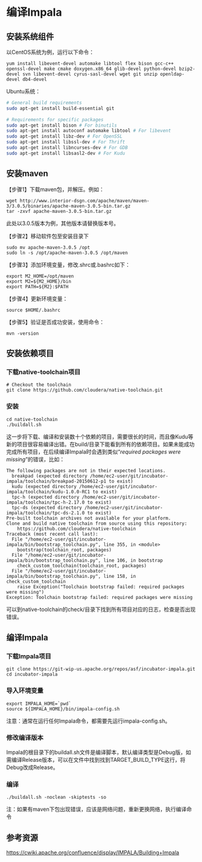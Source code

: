 
# 编译Impala

## 安装系统组件

以CentOS系统为例，运行以下命令：

```
yum install libevent-devel automake libtool flex bison gcc-c++ openssl-devel make cmake doxygen.x86_64 glib-devel python-devel bzip2-devel svn libevent-devel cyrus-sasl-devel wget git unzip openldap-devel db4-devel
```

Ubuntu系统：

```bash
# General build requirements
sudo apt-get install build-essential git
 
# Requirements for specific packages
sudo apt-get install bison # For binutils
sudo apt-get install autoconf automake libtool # For libevent
sudo apt-get install libz-dev # For OpenSSL
sudo apt-get install libssl-dev # For Thrift
sudo apt-get install libncurses-dev # For GDB
sudo apt-get install libsasl2-dev # For Kudu
```

## 安装maven

【步骤1】下载maven包，并解压。例如：

```
wget http://www.interior-dsgn.com/apache/maven/maven-3/3.0.5/binaries/apache-maven-3.0.5-bin.tar.gz
tar -zxvf apache-maven-3.0.5-bin.tar.gz
```

此处以3.0.5版本为例，其他版本请替换版本号。

【步骤2】移动软件包至安装目录下

```
sudo mv apache-maven-3.0.5 /opt
sudo ln -s /opt/apache-maven-3.0.5 /opt/maven
```

【步骤3】添加环境变量，修改.shrc或.bashrc如下：

```
export M2_HOME=/opt/maven
export M2=${M2_HOME}/bin
export PATH=${M2}:$PATH
```

【步骤4】更新环境变量：

```
source $HOME/.bashrc
```

【步骤5】验证是否成功安装，使用命令：

```
mvn -version
```

## 安装依赖项目

### 下载native-toolchain项目

```
# Checkout the toolchain
git clone https://github.com/cloudera/native-toolchain.git
```

### 安装
 
```
cd native-toolchain
./buildall.sh
```

这一步将下载、编译和安装数十个依赖的项目，需要很长的时间，而且像Kudu等新的项目很容易编译出错。在build/目录下能看到所有的依赖项目。如果未能成功完成所有项目，在后续编译Impala时会遇到类似“_required packages were missing_”的错误，比如：

```
The following packages are not in their expected locations.
  breakpad (expected directory /home/ec2-user/git/incubator-impala/toolchain/breakpad-20150612-p1 to exist)
  kudu (expected directory /home/ec2-user/git/incubator-impala/toolchain/kudu-1.0.0-RC1 to exist)
  tpc-h (expected directory /home/ec2-user/git/incubator-impala/toolchain/tpc-h-2.17.0 to exist)
  tpc-ds (expected directory /home/ec2-user/git/incubator-impala/toolchain/tpc-ds-2.1.0 to exist)
Pre-built toolchain archives not available for your platform.
Clone and build native toolchain from source using this repository:
    https://github.com/cloudera/native-toolchain
Traceback (most recent call last):
  File "/home/ec2-user/git/incubator-impala/bin/bootstrap_toolchain.py", line 355, in <module>
    bootstrap(toolchain_root, packages)
  File "/home/ec2-user/git/incubator-impala/bin/bootstrap_toolchain.py", line 106, in bootstrap
    check_custom_toolchain(toolchain_root, packages)
  File "/home/ec2-user/git/incubator-impala/bin/bootstrap_toolchain.py", line 158, in check_custom_toolchain
    raise Exception("Toolchain bootstrap failed: required packages were missing")
Exception: Toolchain bootstrap failed: required packages were missing
```

可以到native-toolchain的check/目录下找到所有项目对应的日志，检查是否出现错误。

## 编译Impala

### 下载Impala项目

```
git clone https://git-wip-us.apache.org/repos/asf/incubator-impala.git
cd incubator-impala
```

### 导入环境变量

```
export IMPALA_HOME=`pwd`
source ${IMPALA_HOME}/bin/impala-config.sh
```

注意：通常在运行任何Impala命令，都需要先运行impala-config.sh。

### 修改编译版本

Impala的根目录下的buildall.sh文件是编译脚本，默认编译类型是Debug版，如需编译Release版本，可以在文件中找到找到TARGET_BUILD_TYPE这行，将Debug改成Release。

### 编译

```
./buildall.sh -noclean -skiptests -so
```

注：如果有maven下包出现错误，应该是网络问题，重新更换网络，执行编译命令

## 参考资源

https://cwiki.apache.org/confluence/display/IMPALA/Building+Impala
